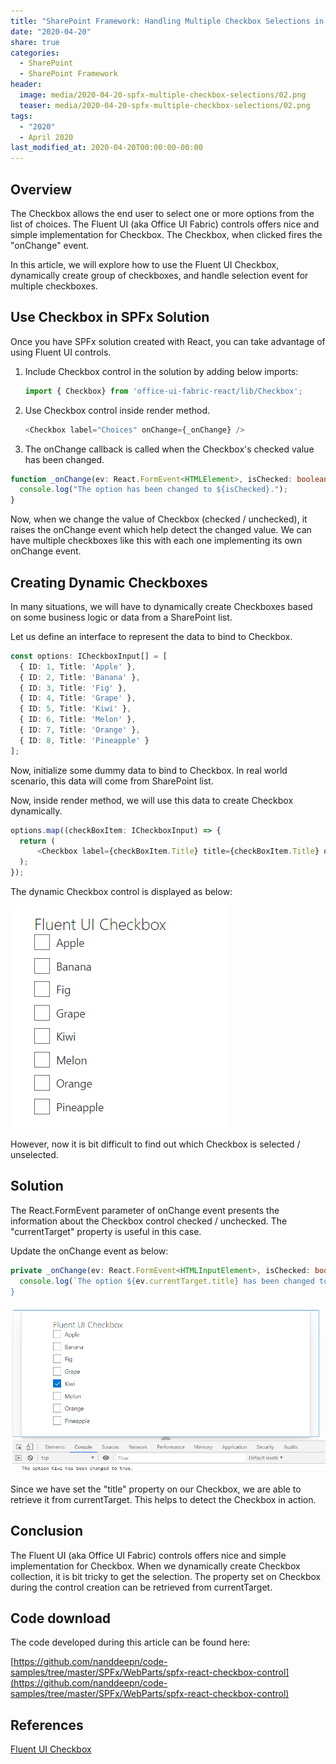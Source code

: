 ```yaml
---
title: "SharePoint Framework: Handling Multiple Checkbox Selections in Fluent UI"
date: "2020-04-20"
share: true
categories:
  - SharePoint
  - SharePoint Framework
header:
  image: media/2020-04-20-spfx-multiple-checkbox-selections/02.png
  teaser: media/2020-04-20-spfx-multiple-checkbox-selections/02.png
tags:
  - "2020"
  - April 2020
last_modified_at: 2020-04-20T00:00:00-00:00
---
```


## Overview

The Checkbox allows the end user to select one or more options from the list of choices. The Fluent UI (aka Office UI Fabric) controls offers nice and simple implementation for Checkbox. The Checkbox, when clicked fires the "onChange" event.

In this article, we will explore how to use the Fluent UI Checkbox, dynamically create group of checkboxes, and handle selection event for multiple checkboxes.

## Use Checkbox in SPFx Solution

Once you have SPFx solution created with React, you can take advantage of using Fluent UI controls.

1. Include Checkbox control in the solution by adding below imports:
    
    ```typescript
    import { Checkbox} from 'office-ui-fabric-react/lib/Checkbox';
    ```

2. Use Checkbox control inside render method.
    
    ```typescript
    <Checkbox label="Choices" onChange={_onChange} />
    ```

3. The onChange callback is called when the Checkbox's checked value has been changed.
    
```typescript
function _onChange(ev: React.FormEvent<HTMLElement>, isChecked: boolean) {
  console.log("The option has been changed to ${isChecked}.");
}
```

Now, when we change the value of Checkbox (checked / unchecked), it raises the onChange event which help detect the changed value. We can have multiple checkboxes like this with each one implementing its own onChange event.

## Creating Dynamic Checkboxes

In many situations, we will have to dynamically create Checkboxes based on some business logic or data from a SharePoint list.

Let us define an interface to represent the data to bind to Checkbox.

```typescript
const options: ICheckboxInput[] = [
  { ID: 1, Title: 'Apple' },
  { ID: 2, Title: 'Banana' },
  { ID: 3, Title: 'Fig' },
  { ID: 4, Title: 'Grape' },
  { ID: 5, Title: 'Kiwi' },
  { ID: 6, Title: 'Melon' },
  { ID: 7, Title: 'Orange' },
  { ID: 8, Title: 'Pineapple' }
];
```

Now, initialize some dummy data to bind to Checkbox. In real world scenario, this data will come from SharePoint list.

Now, inside render method, we will use this data to create Checkbox dynamically.

```typescript
options.map((checkBoxItem: ICheckboxInput) => {
  return (
      <Checkbox label={checkBoxItem.Title} title={checkBoxItem.Title} onChange={this.\_onChange} />
  );
});
```

The dynamic Checkbox control is displayed as below:

![](/media/2020-04-20-spfx-multiple-checkbox-selections/01.png)

However, now it is bit difficult to find out which Checkbox is selected / unselected.

## Solution

The React.FormEvent parameter of onChange event presents the information about the Checkbox control checked / unchecked. The "currentTarget" property is useful in this case.

Update the onChange event as below:

```typescript
private _onChange(ev: React.FormEvent<HTMLInputElement>, isChecked: boolean) {
  console.log(`The option ${ev.currentTarget.title} has been changed to ${isChecked}.\`);
}
```

![](/media/2020-04-20-spfx-multiple-checkbox-selections/02.png)

Since we have set the "title" property on our Checkbox, we are able to retrieve it from currentTarget. This helps to detect the Checkbox in action.

## Conclusion

The Fluent UI (aka Office UI Fabric) controls offers nice and simple implementation for Checkbox. When we dynamically create Checkbox collection, it is bit tricky to get the selection. The property set on Checkbox during the control creation can be retrieved from currentTarget.

## Code download

The code developed during this article can be found here:

[https://github.com/nanddeepn/code-samples/tree/master/SPFx/WebParts/spfx-react-checkbox-control](https://github.com/nanddeepn/code-samples/tree/master/SPFx/WebParts/spfx-react-checkbox-control)

## References

[Fluent UI Checkbox](https://developer.microsoft.com/en-us/fluentui#/controls/web/checkbox)
